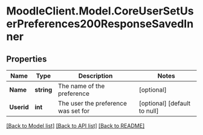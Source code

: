 # MoodleClient.Model.CoreUserSetUserPreferences200ResponseSavedInner

## Properties

Name | Type | Description | Notes
------------ | ------------- | ------------- | -------------
**Name** | **string** | The name of the preference | [optional] 
**Userid** | **int** | The user the preference was set for | [optional] [default to null]

[[Back to Model list]](../README.md#documentation-for-models) [[Back to API list]](../README.md#documentation-for-api-endpoints) [[Back to README]](../README.md)

